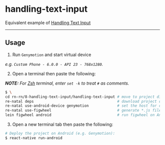 handling-text-input
===================

Equivalent example of [Handling Text Input]

-------------------------------------------------------------------------------

Usage
-----

1. Run `Genymotion` and start virtual device

  _e.g. `Custom Phone - 6.0.0 - API 23 - 768x1280`._

2. Open a terminal then paste the following:

  _**NOTE:** For [Zsh] terminal, enter `set -k` to treat `#` as comments._

  ``` bash
  $ \
  cd rn-rn/8-handling-text-input/handling-text-input # move to project directory
  re-natal deps                                      # download project dependencies
  re-natal use-android-device genymotion             # set the host for device type
  re-natal use-figwheel                              # generate *.js files for figwheel
  lein figwheel android                              # run figwheel on Android device (e.g. Genymotion)
  ```

3. Open a new terminal tab then paste the following:

  ``` bash
  # Deploy the project on Android (e.g. Genymotion):
  $ react-native run-android
  ```

[Handling Text Input]: https://facebook.github.io/react-native/docs/handling-text-input.html
[Zsh]: http://www.zsh.org
